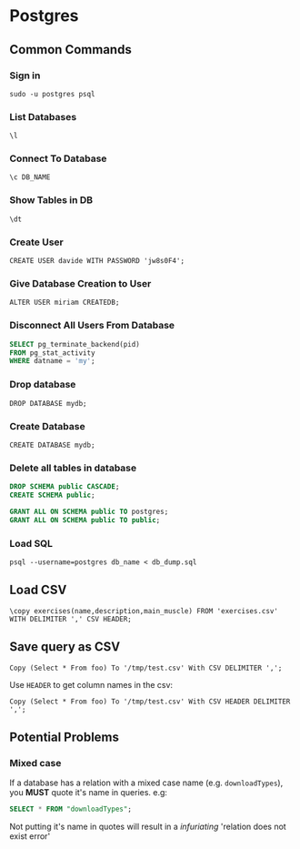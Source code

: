 # Postgres
## Common Commands
### Sign in
`sudo -u postgres psql`

### List Databases
`\l`

### Connect To Database
`\c DB_NAME`

### Show Tables in DB
`\dt`

### Create User
`CREATE USER davide WITH PASSWORD 'jw8s0F4';`

### Give Database Creation to User
`ALTER USER miriam CREATEDB;`

### Disconnect All Users From Database
```sql
SELECT pg_terminate_backend(pid)
FROM pg_stat_activity
WHERE datname = 'my';
```

### Drop database
`DROP DATABASE mydb;`

### Create Database
`CREATE DATABASE mydb;`

### Delete all tables in database
```sql
DROP SCHEMA public CASCADE;
CREATE SCHEMA public;

GRANT ALL ON SCHEMA public TO postgres;
GRANT ALL ON SCHEMA public TO public;
```

### Load SQL
`psql --username=postgres db_name < db_dump.sql`

## Load CSV
`\copy exercises(name,description,main_muscle) FROM 'exercises.csv' WITH DELIMITER ',' CSV HEADER;`

## Save query as CSV
`Copy (Select * From foo) To '/tmp/test.csv' With CSV DELIMITER ',';`

Use `HEADER` to get column names in the csv:

`Copy (Select * From foo) To '/tmp/test.csv' With CSV HEADER DELIMITER ',';`


## Potential Problems
### Mixed case
If a database has a relation with a mixed case name (e.g. `downloadTypes`), you **MUST** quote it's name in queries. 
e.g: 
```sql
SELECT * FROM "downloadTypes"; 
```
Not putting it's name in quotes will result in a *infuriating* 'relation does not exist error'

